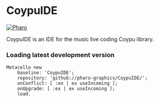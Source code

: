 # CoypuIDE


<a href="https://www.pharo.org">
    <img alt="Pharo" src="https://img.shields.io/static/v1?style=for-the-badge&message=Pharo&color=3297d4&logo=Harbor&logoColor=FFFFFF&label=" />
</a>

CoypuIDE is an IDE for the music live coding Coypu library. 

### Loading latest development version

```Smalltalk
Metacello new
	baseline: 'CoypuIDE';
	repository: 'github://pharo-graphics/CoypuIDE/';
	onConflict: [ :ex | ex useIncoming ];
	onUpgrade: [ :ex | ex useIncoming ];
	load.
 ```
